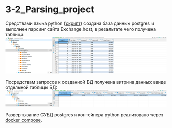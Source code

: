 # 3-2_Parsing_project

Средствами языка python ([скрипт](https://github.com/PolarJaba/3-2_Parsing_project/blob/dev/app/parsing_data.py)) создана база данных postgres и выполнен парсинг сайта Exchange.host, в резальтате чего получена таблица: ![таблица](https://github.com/PolarJaba/3-2_Parsing_project/blob/dev/parced_data.PNG)

Посредствам запросов к созданной БД получена витрина данных ввиде отдельной таблицы БД:
![витрина](https://github.com/PolarJaba/3-2_Parsing_project/blob/dev/data_mart.PNG)

Развертывание СУБД postgres и контейнера python реализовано через [docker compose](https://github.com/PolarJaba/3-2_Parsing_project/blob/dev/docker-compose.yml).
